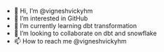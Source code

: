 - 👋 Hi, I’m @vigneshvickyhm
- 👀 I’m interested in GitHub
- 🌱 I’m currently learning dbt transformation
- 💞️ I’m looking to collaborate on dbt and snowflake
- 📫 How to reach me @vigneshvickyhm

<!---
vigneshvickyhm/vigneshvickyhm is a ✨ special ✨ repository because its `README.md` (this file) appears on your GitHub profile.
You can click the Preview link to take a look at your changes.
--->
